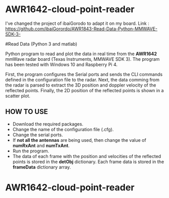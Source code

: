 # AWR1642-cloud-point-reader



I've changed the project of ibaiGorodo to adapt it on my board.
Link : https://github.com/ibaiGorordo/AWR1843-Read-Data-Python-MMWAVE-SDK-3- 



#Read Data  (Python 3 and matlab)

Python program to read and plot the data in real time from the **AWR1642** mmWave radar board (Texas Instruments, MMWAVE SDK 3). The program has been tested with Windows 10 and Raspberry Pi 4.

First, the program configures the Serial ports and sends the CLI commands defined in the configuration file to the radar. Next, the data comming from the radar is parsed to extract the 3D position and doppler velocity of the reflected points. Finally, the 2D position of the reflected points is shown in a scatter plot.


## HOW TO USE
* Download the required packages.
* Change the name of the configuration file (.cfg).
* Change the serial ports.
* If **not all the antennas** are being used, then change the value of **numRxAnt** and **numTxAnt**.
* Run the program.
* The data of each frame with the position and velocities of the reflected points is stored in the **detObj** dictionary. Each frame data is stored in the **frameData** dictionary array.
# AWR1642-cloud-point-reader
